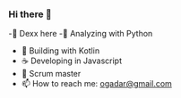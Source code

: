 ### Hi there 👋
-👀 Dexx here
-🐍 Analyzing with Python
- 📱 Building with Kotlin 
- ☕ Developing in Javascript
- 👯 Scrum master
- 📫 How to reach me: ogadar@gmail.com

